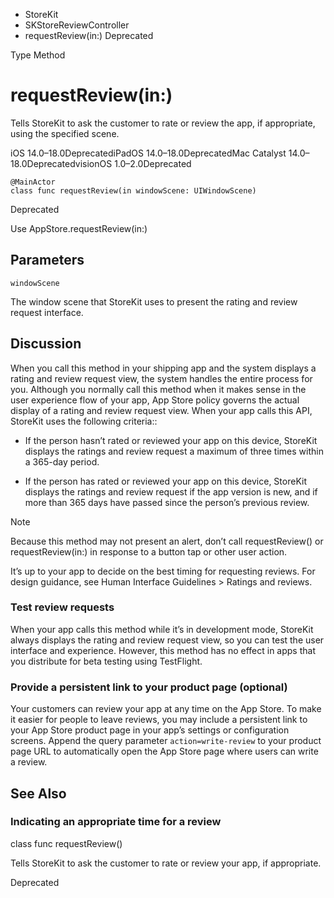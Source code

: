 

- StoreKit
- SKStoreReviewController
-  requestReview(in:) Deprecated

Type Method

# requestReview(in:)

Tells StoreKit to ask the customer to rate or review the app, if appropriate, using the specified scene.

iOS 14.0–18.0DeprecatediPadOS 14.0–18.0DeprecatedMac Catalyst 14.0–18.0DeprecatedvisionOS 1.0–2.0Deprecated

``` source
@MainActor
class func requestReview(in windowScene: UIWindowScene)
```

Deprecated

Use AppStore.requestReview(in:)

## Parameters 

`windowScene`  

The window scene that StoreKit uses to present the rating and review request interface.

## Discussion

When you call this method in your shipping app and the system displays a rating and review request view, the system handles the entire process for you. Although you normally call this method when it makes sense in the user experience flow of your app, App Store policy governs the actual display of a rating and review request view. When your app calls this API, StoreKit uses the following criteria::

- If the person hasn’t rated or reviewed your app on this device, StoreKit displays the ratings and review request a maximum of three times within a 365-day period.

- If the person has rated or reviewed your app on this device, StoreKit displays the ratings and review request if the app version is new, and if more than 365 days have passed since the person’s previous review.

Note

Because this method may not present an alert, don’t call requestReview() or requestReview(in:) in response to a button tap or other user action.

It’s up to your app to decide on the best timing for requesting reviews. For design guidance, see Human Interface Guidelines \> Ratings and reviews.

### Test review requests

When your app calls this method while it’s in development mode, StoreKit always displays the rating and review request view, so you can test the user interface and experience. However, this method has no effect in apps that you distribute for beta testing using TestFlight.

### Provide a persistent link to your product page (optional)

Your customers can review your app at any time on the App Store. To make it easier for people to leave reviews, you may include a persistent link to your App Store product page in your app’s settings or configuration screens. Append the query parameter `action=write-review` to your product page URL to automatically open the App Store page where users can write a review.

## See Also

### Indicating an appropriate time for a review

class func requestReview()

Tells StoreKit to ask the customer to rate or review your app, if appropriate.

Deprecated

